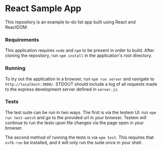 # React Sample App

This repository is an example to-do list app built using React and ReactDOM.

### Requirements

This application requires `node` and `npm` to be present in order to build. After cloning the repository, run `npm install` in the application's root directory.

### Running

To try out the application in a browser, run `npm run server` and navigate to `http://localhost:3000/`. STDOUT should include a log of all requests made to the express development server defined in `server.js`.

### Tests

The test suite can be run in two ways. The first is via the testem UI: run `npm run test-watch` and go to the provided url in your browser. Testem will continue to run the tests upon file changes via the page open in your browser.

The second method of running the tests is via `npm test`. This requires that `xvfb-run` be installed, and it will only run the suite once in your shell.
